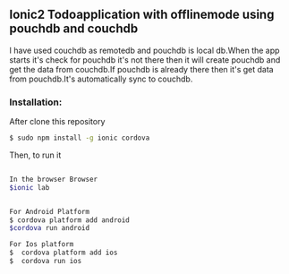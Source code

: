 

## Ionic2 Todoapplication with offlinemode using pouchdb and couchdb


I have used couchdb as remotedb and pouchdb is local db.When the app starts it's check for pouchdb it's not there then it will create pouchdb and get the data from couchdb.If pouchdb is already there then it's get data from pouchdb.It's automatically sync to couchdb.


### Installation:

After clone this repository

```bash
$ sudo npm install -g ionic cordova
```

Then, to run it

```bash

In the browser Browser
$ionic lab


For Android Platform 
$ cordova platform add android
$cordova run android

For Ios platform 
$  cordova platform add ios
$  cordova run ios
```



